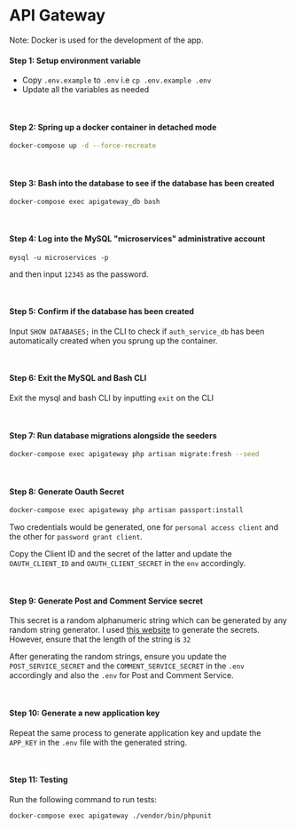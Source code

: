 # API Gateway

Note: Docker is used for the development of the app.

#### Step 1: Setup environment variable

- Copy `.env.example` to `.env` i.e `cp .env.example .env`
- Update all the variables as needed

<br/>

#### Step 2: Spring up a docker container in detached mode

```bash
docker-compose up -d --force-recreate
```
<br/> 

#### Step 3: Bash into the database to see if the database has been created
```
docker-compose exec apigateway_db bash
```
<br/> 

#### Step 4: Log into the MySQL "microservices" administrative account
```
mysql -u microservices -p
```
and then input `12345` as the password.

<br/>

#### Step 5: Confirm if the database has been created
Input `SHOW DATABASES;` in the CLI to check if `auth_service_db` has been automatically created when you sprung up the container.

<br/> 

#### Step 6: Exit the MySQL and Bash CLI
Exit the mysql and bash CLI by inputting `exit` on the CLI

<br/> 

#### Step 7: Run database migrations alongside the seeders

```bash
docker-compose exec apigateway php artisan migrate:fresh --seed
```

<br/> 

#### Step 8: Generate Oauth Secret

```bash
docker-compose exec apigateway php artisan passport:install
```  

Two credentials would be generated, one for `personal access client` and the other for `password grant client`.

Copy the Client ID and the secret of the latter and update the `OAUTH_CLIENT_ID` and `OAUTH_CLIENT_SECRET` in the `env` accordingly.

<br/> 

#### Step 9: Generate Post and Comment Service secret
This secret is a random alphanumeric string which can be generated by any random string generator. I used [this website](http://www.unit-conversion.info/texttools/random-string-generator/)
to generate the secrets. However, ensure that the length of the string is `32`

After generating the random strings, ensure you update the `POST_SERVICE_SECRET` and the `COMMENT_SERVICE_SECRET` in the `.env` accordingly and also the `.env` for Post and Comment Service.

<br/> 

#### Step 10: Generate a new application key
Repeat the same process to generate application key and update the `APP_KEY` in the `.env` file with the generated string.

<br/> 

#### Step 11: Testing
Run the following command to run tests:

```bash
docker-compose exec apigateway ./vendor/bin/phpunit
```
